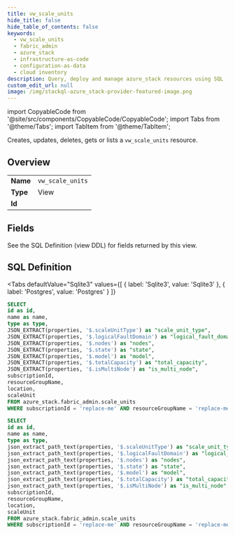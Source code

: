 ```yaml
--- 
title: vw_scale_units
hide_title: false
hide_table_of_contents: false
keywords:
  - vw_scale_units
  - fabric_admin
  - azure_stack
  - infrastructure-as-code
  - configuration-as-data
  - cloud inventory
description: Query, deploy and manage azure_stack resources using SQL
custom_edit_url: null
image: /img/stackql-azure_stack-provider-featured-image.png
---
```


import CopyableCode from '@site/src/components/CopyableCode/CopyableCode';
import Tabs from '@theme/Tabs';
import TabItem from '@theme/TabItem';

Creates, updates, deletes, gets or lists a <code>vw_scale_units</code> resource.

## Overview
<table><tbody>
<tr><td><b>Name</b></td><td><code>vw_scale_units</code></td></tr>
<tr><td><b>Type</b></td><td>View</td></tr>
<tr><td><b>Id</b></td><td><CopyableCode code="azure_stack.fabric_admin.vw_scale_units" /></td></tr>
</tbody></table>

## Fields

See the SQL Definition (view DDL) for fields returned by this view.

## SQL Definition

<Tabs
defaultValue="Sqlite3"
values={[
{ label: 'Sqlite3', value: 'Sqlite3' },
{ label: 'Postgres', value: 'Postgres' }
]}
>
<TabItem value="Sqlite3">

```sql
SELECT
id as id,
name as name,
type as type,
JSON_EXTRACT(properties, '$.scaleUnitType') as "scale_unit_type",
JSON_EXTRACT(properties, '$.logicalFaultDomain') as "logical_fault_domain",
JSON_EXTRACT(properties, '$.nodes') as "nodes",
JSON_EXTRACT(properties, '$.state') as "state",
JSON_EXTRACT(properties, '$.model') as "model",
JSON_EXTRACT(properties, '$.totalCapacity') as "total_capacity",
JSON_EXTRACT(properties, '$.isMultiNode') as "is_multi_node",
subscriptionId,
resourceGroupName,
location,
scaleUnit
FROM azure_stack.fabric_admin.scale_units
WHERE subscriptionId = 'replace-me' AND resourceGroupName = 'replace-me' AND location = 'replace-me';
```

</TabItem>
<TabItem value="Postgres">

```sql
SELECT
id as id,
name as name,
type as type,
json_extract_path_text(properties, '$.scaleUnitType') as "scale_unit_type",
json_extract_path_text(properties, '$.logicalFaultDomain') as "logical_fault_domain",
json_extract_path_text(properties, '$.nodes') as "nodes",
json_extract_path_text(properties, '$.state') as "state",
json_extract_path_text(properties, '$.model') as "model",
json_extract_path_text(properties, '$.totalCapacity') as "total_capacity",
json_extract_path_text(properties, '$.isMultiNode') as "is_multi_node",
subscriptionId,
resourceGroupName,
location,
scaleUnit
FROM azure_stack.fabric_admin.scale_units
WHERE subscriptionId = 'replace-me' AND resourceGroupName = 'replace-me' AND location = 'replace-me';
```

</TabItem>
</Tabs>
